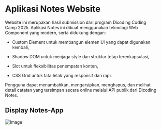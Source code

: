 # Aplikasi Notes Website
Website ini merupakan hasil submission dari program Dicoding Coding Camp 2025.
Aplikasi Notes ini dibuat menggunakan teknologi Web Component yang modern, serta didukung dengan:

- Custom Element untuk membangun elemen UI yang dapat digunakan kembali,

- Shadow DOM untuk menjaga style dan struktur tetap terenkapsulasi,

- Slot untuk fleksibilitas penempatan konten,

- CSS Grid untuk tata letak yang responsif dan rapi.

Pengguna dapat menambahkan, mengarsipkan, menghapus, dan melihat detail catatan yang tersimpan secara online melalui API publik dari Dicoding Notes.

## Display Notes-App
![Image](src/Public/screen-capture/sc-update-main.png)
